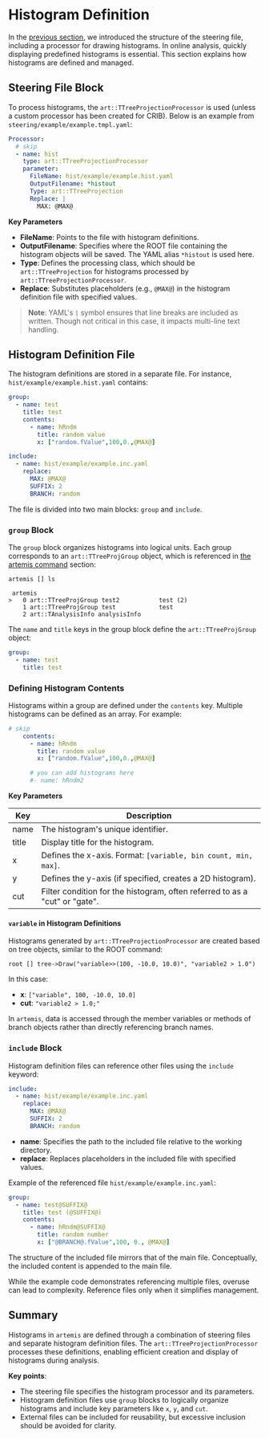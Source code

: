 # Histogram Definition

In the [previous section](./steering.md), we introduced the structure of the steering file, including a processor for drawing histograms.
In online analysis, quickly displaying predefined histograms is essential.
This section explains how histograms are defined and managed.

## Steering File Block

To process histograms, the `art::TTreeProjectionProcessor` is used (unless a custom processor has been created for CRIB).
Below is an example from `steering/example/example.tmpl.yaml`:

```yaml
Processor:
  # skip
  - name: hist
    type: art::TTreeProjectionProcessor
    parameter:
      FileName: hist/example/example.hist.yaml
      OutputFilename: *histout
      Type: art::TTreeProjection
      Replace: |
        MAX: @MAX@
```

**Key Parameters**

- **FileName**: Points to the file with histogram definitions.
- **OutputFilename**: Specifies where the ROOT file containing the histogram objects will be saved. The YAML alias `*histout` is used here.
- **Type**: Defines the processing class, which should be `art::TTreeProjection` for histograms processed by `art::TTreeProjectionProcessor`.
- **Replace**: Substitutes placeholders (e.g., `@MAX@`) in the histogram definition file with specified values.

> **Note**: YAML's `|` symbol ensures that line breaks are included as written. Though not critical in this case, it impacts multi-line text handling.

## Histogram Definition File

The histogram definitions are stored in a separate file.
For instance, `hist/example/example.hist.yaml` contains:

```yaml
group:
  - name: test
    title: test
    contents:
      - name: hRndm
        title: random value
        x: ["random.fValue",100,0.,@MAX@]

include:
  - name: hist/example/example.inc.yaml
    replace:
      MAX: @MAX@
      SUFFIX: 2
      BRANCH: random
```

The file is divided into two main blocks: `group` and `include`.

### `group` Block

The `group` block organizes histograms into logical units.
Each group corresponds to an `art::TTreeProjGroup` object, which is referenced in [the artemis command](./commands.md) section:

```shell
artemis [] ls
```

```plaintext
 artemis
>   0 art::TTreeProjGroup test2           test (2)
    1 art::TTreeProjGroup test            test
    2 art::TAnalysisInfo analysisInfo
```

The `name` and `title` keys in the group block define the `art::TTreeProjGroup` object:

```yaml
group:
  - name: test
    title: test
```

### Defining Histogram Contents

Histograms within a group are defined under the `contents` key. Multiple histograms can be defined as an array. For example:

```yaml
# skip
    contents:
      - name: hRndm
        title: random value
        x: ["random.fValue",100,0.,@MAX@]

      # you can add histograms here
      #- name: hRndm2
```

**Key Parameters**

| Key   | Description                                                                 |
| ----- | --------------------------------------------------------------------------- |
| name  | The histogram's unique identifier.                                          |
| title | Display title for the histogram.                                            |
| x     | Defines the x-axis. Format: `[variable, bin count, min, max]`.              |
| y     | Defines the y-axis (if specified, creates a 2D histogram).                  |
| cut   | Filter condition for the histogram, often referred to as a "cut" or "gate". |

#### `variable` in Histogram Definitions

Histograms generated by `art::TTreeProjectionProcessor` are created based on tree objects, similar to the ROOT command:

```shell
root [] tree->Draw("variable>>(100, -10.0, 10.0)", "variable2 > 1.0")
```

In this case:

- **x**: `["variable", 100, -10.0, 10.0]`
- **cut**: `"variable2 > 1.0;"`

In `artemis`, data is accessed through the member variables or methods of branch objects rather than directly referencing branch names.

### `include` Block

Histogram definition files can reference other files using the `include` keyword:

```yaml
include:
  - name: hist/example/example.inc.yaml
    replace:
      MAX: @MAX@
      SUFFIX: 2
      BRANCH: random
```

- **name**: Specifies the path to the included file relative to the working directory.
- **replace**: Replaces placeholders in the included file with specified values.

Example of the referenced file `hist/example/example.inc.yaml`:

```yaml
group:
  - name: test@SUFFIX@
    title: test (@SUFFIX@)
    contents:
      - name: hRndm@SUFFIX@
        title: random number
        x: ["@BRANCH@.fValue",100, 0., @MAX@]
```

The structure of the included file mirrors that of the main file.
Conceptually, the included content is appended to the main file.

<div class="warning">

While the example code demonstrates referencing multiple files, overuse can lead to complexity. Reference files only when it simplifies management.

</div>

## Summary

Histograms in `artemis` are defined through a combination of steering files and separate histogram definition files.
The `art::TTreeProjectionProcessor` processes these definitions, enabling efficient creation and display of histograms during analysis.

**Key points**:

- The steering file specifies the histogram processor and its parameters.
- Histogram definition files use `group` blocks to logically organize histograms and include key parameters like `x`, `y`, and `cut`.
- External files can be included for reusability, but excessive inclusion should be avoided for clarity.
